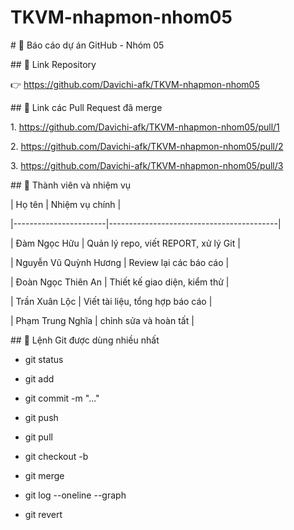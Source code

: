 # TKVM-nhapmon-nhom05
\# 📄 Báo cáo dự án GitHub - Nhóm 05



\## 🔗 Link Repository

👉 https://github.com/Davichi-afk/TKVM-nhapmon-nhom05



\## 🔀 Link các Pull Request đã merge

1\. https://github.com/Davichi-afk/TKVM-nhapmon-nhom05/pull/1

2\. https://github.com/Davichi-afk/TKVM-nhapmon-nhom05/pull/2

3\. https://github.com/Davichi-afk/TKVM-nhapmon-nhom05/pull/3



\## 👥 Thành viên và nhiệm vụ

| Họ tên                | Nhiệm vụ chính                           |

|-----------------------|------------------------------------------|

| Đàm Ngọc Hữu          | Quản lý repo, viết REPORT, xử lý Git     |

| Nguyễn Vũ Quỳnh Hương | Review lại các báo cáo                   |

| Đoàn Ngọc Thiên An    | Thiết kế giao diện, kiểm thử             |

| Trần Xuân Lộc         | Viết tài liệu, tổng hợp báo cáo          |

| Phạm Trung Nghĩa      | chỉnh sửa và hoàn tất                    |

\## 🧰 Lệnh Git được dùng nhiều nhất

- git status

- git add

- git commit -m "..."

- git push

- git pull

- git checkout -b <ten-nhanh>

- git merge <ten-nhanh>

- git log --oneline --graph

- git revert <commit>
